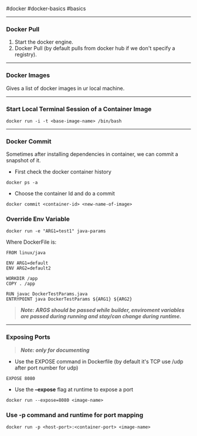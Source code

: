 #docker #docker-basics #basics 
***
### Docker Pull
1. Start the docker engine.
2. Docker Pull (by default pulls from docker hub if we don't specify a registry).
***
### Docker Images
Gives a list of docker images in ur local machine.
***
### Start Local Terminal Session of a Container Image
```
docker run -i -t <base-image-name> /bin/bash
```
***
### Docker Commit
Sometimes after installing dependencies in container, we can commit a snapshot of it.
- First check the docker container history
```
docker ps -a
```
- Choose the container Id and do a commit
```
docker commit <container-id> <new-name-of-image>
```

### Override Env Variable
```
docker run -e "ARG1=test1" java-params
```
Where DockerFile is:
```
FROM linux/java

ENV ARG1=default
ENV ARG2=default2

WORKDIR /app
COPY . /app

RUN javac DockerTestParams.java
ENTRYPOINT java DockerTestParams ${ARG1} ${ARG2}
```
>**_Note: ARGS should be passed while builder, enviroment variables are passed during running and stay/can change during runtime._**
***
### Exposing Ports
> **_Note: only for documenting_**
- Use the EXPOSE command in Dockerfile (by default it's TCP use /udp after port number for udp)
```
EXPOSE 8080
```
- Use the **–expose** flag at runtime to expose a port
```
docker run --expose=8080 <image-name>
```
### Use -p command and runtime for port mapping
```
docker run -p <host-port>:<container-port> <image-name>
```
